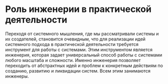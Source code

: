 # Роль инженерии в практической деятельности

Переходя от системного мышления, где мы рассматривали системы и их создателей, становится очевидным, что для реализации идей системного подхода в практической деятельности требуется инструмент для работы с системами. Этим инструментом является инженерия, которая задает универсальный способ работы с системами любого масштаба и сложности. Именно инженерия позволяет переходить от абстрактных идей и проблем к конкретным действиям по созданию, развитию и ликвидации систем. Всем этим занимаются инженеры.
